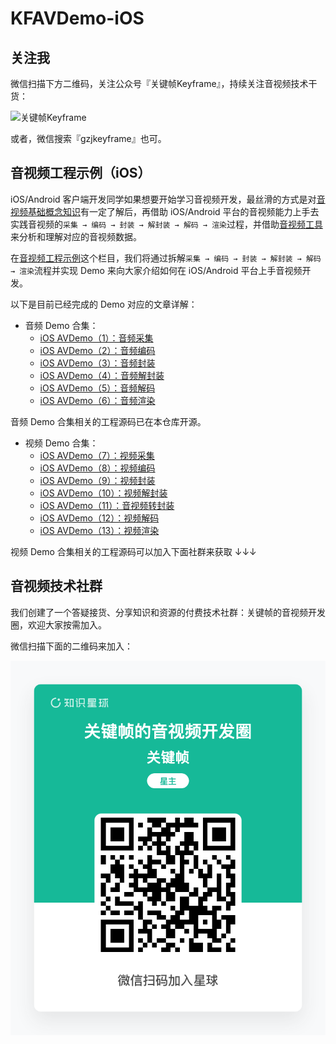 # KFAVDemo-iOS

## 关注我

微信扫描下方二维码，关注公众号『关键帧Keyframe』，持续关注音视频技术干货：

![关键帧Keyframe](keyframe-qrcode.jpg)

或者，微信搜索『gzjkeyframe』也可。


## 音视频工程示例（iOS）

iOS/Android 客户端开发同学如果想要开始学习音视频开发，最丝滑的方式是对[音视频基础概念知识](https://mp.weixin.qq.com/mp/appmsgalbum?__biz=MjM5MTkxOTQyMQ==&action=getalbum&album_id=2140155659944787969#wechat_redirect)有一定了解后，再借助 iOS/Android 平台的音视频能力上手去实践音视频的`采集 → 编码 → 封装 → 解封装 → 解码 → 渲染`过程，并借助[音视频工具](https://mp.weixin.qq.com/mp/appmsgalbum?__biz=MjM5MTkxOTQyMQ==&action=getalbum&album_id=2216997905264082945#wechat_redirect)来分析和理解对应的音视频数据。

在[音视频工程示例](https://mp.weixin.qq.com/mp/appmsgalbum?__biz=MjM5MTkxOTQyMQ==&action=getalbum&album_id=2273301900659851268#wechat_redirect)这个栏目，我们将通过拆解`采集 → 编码 → 封装 → 解封装 → 解码 → 渲染`流程并实现 Demo 来向大家介绍如何在 iOS/Android 平台上手音视频开发。

以下是目前已经完成的 Demo 对应的文章详解：

- 音频 Demo 合集：
	- [iOS AVDemo（1）：音频采集](https://mp.weixin.qq.com/s/FDR_5cMfAJQgZhSvjgeWYA)
	- [iOS AVDemo（2）：音频编码](https://mp.weixin.qq.com/s/q4n1dYTjcJVJolX-Wrdr9Q)
	- [iOS AVDemo（3）：音频封装](https://mp.weixin.qq.com/s/R86qnQAi2njr6k7tFvTF-w)
	- [iOS AVDemo（4）：音频解封装](https://mp.weixin.qq.com/s/fCZfIXriTXUPcI4d4te_ew)
	- [iOS AVDemo（5）：音频解码](https://mp.weixin.qq.com/s/7Db81B9i16cLuq0jS42bmg)
	- [iOS AVDemo（6）：音频渲染](https://mp.weixin.qq.com/s/xrt277Ia1OFP_XtwK1qlQg)

音频 Demo 合集相关的工程源码已在本仓库开源。

- 视频 Demo 合集：
	- [iOS AVDemo（7）：视频采集](https://mp.weixin.qq.com/s/CJAhkk9BmhMOXgD2pl_rjg)
	- [iOS AVDemo（8）：视频编码](https://mp.weixin.qq.com/s/M2l-9_W8heu_NjSYKQLCRA)
	- [iOS AVDemo（9）：视频封装](https://mp.weixin.qq.com/s/W17eLiUeCszNM8Kg-rlmBg)
	- [iOS AVDemo（10）：视频解封装](https://mp.weixin.qq.com/s/4Ua9PZllWRLYF79hwsH0DQ)
	- [iOS AVDemo（11）：音视频转封装](https://mp.weixin.qq.com/s/VVItfhebc6L-JQFCGBtapQ)
	- [iOS AVDemo（12）：视频解码](https://mp.weixin.qq.com/s/BIazU0Wd5_p4bx4nKJoH-g)
	- [iOS AVDemo（13）：视频渲染](https://mp.weixin.qq.com/s/4K8xPX_A8NA01ecmA6UCtw)

视频 Demo 合集相关的工程源码可以加入下面社群来获取 ↓↓↓

## 音视频技术社群

我们创建了一个答疑接货、分享知识和资源的付费技术社群：关键帧的音视频开发圈，欢迎大家按需加入。

微信扫描下面的二维码来加入：

![关键帧的音视频开发圈](zsxq-github-kfavdemo-ios.png)





